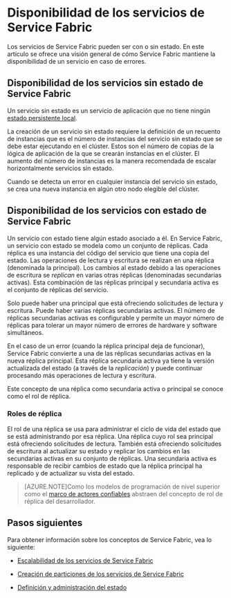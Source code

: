 <properties
   pageTitle="Disponibilidad de los servicios de Service Fabric"
   description="Describe la detección de errores, la conmutación por error, la recuperación para los servicios"
   services="service-fabric"
   documentationCenter=".net"
   authors="appi101"
   manager="timlt"
   editor=""/>

<tags
   ms.service="service-fabric"
   ms.devlang="dotnet"
   ms.topic="article"
   ms.tgt_pltfrm="NA"
   ms.workload="NA"
   ms.date="04/13/2015"
   ms.author="aprameyr"/>

# Disponibilidad de los servicios de Service Fabric
Los servicios de Service Fabric pueden ser con o sin estado. En este artículo se ofrece una visión general de cómo Service Fabric mantiene la disponibilidad de un servicio en caso de errores.

## Disponibilidad de los servicios sin estado de Service Fabric
Un servicio sin estado es un servicio de aplicación que no tiene ningún [estado persistente local](service-fabric-concepts-state.md).

La creación de un servicio sin estado requiere la definición de un recuento de instancias que es el número de instancias del servicio sin estado que se debe estar ejecutando en el clúster. Estos son el número de copias de la lógica de aplicación de la que se crearán instancias en el clúster. El aumento del número de instancias es la manera recomendada de escalar horizontalmente servicios sin estado.

Cuando se detecta un error en cualquier instancia del servicio sin estado, se crea una nueva instancia en algún otro nodo elegible del clúster.

## Disponibilidad de los servicios con estado de Service Fabric
Un servicio con estado tiene algún estado asociado a él. En Service Fabric, un servicio con estado se modela como un conjunto de réplicas. Cada réplica es una instancia del código del servicio que tiene una copia del estado. Las operaciones de lectura y escritura se realizan en una réplica (denominada la principal). Los cambios al estado debido a las operaciones de escritura se *replican* en varias otras réplicas (denominadas secundarias activas). Esta combinación de las réplicas principal y secundaria activa es el conjunto de réplicas del servicio.

Solo puede haber una principal que está ofreciendo solicitudes de lectura y escritura. Puede haber varias réplicas secundarias activas. El número de réplicas secundarias activas es configurable y permite un mayor número de réplicas para tolerar un mayor número de errores de hardware y software simultáneos.

En el caso de un error (cuando la réplica principal deja de funcionar), Service Fabric convierte a una de las réplicas secundarias activas en la nueva réplica principal. Esta réplica secundaria activa ya tiene la versión actualizada del estado (a través de la *replicación*) y puede continuar procesando más operaciones de lectura y escritura.

Este concepto de una réplica como secundaria activa o principal se conoce como el rol de réplica.

### Roles de réplica
El rol de una réplica se usa para administrar el ciclo de vida del estado que se está administrando por esa réplica. Una réplica cuyo rol sea principal está ofreciendo solicitudes de lectura. También está ofreciendo solicitudes de escritura al actualizar su estado y replicar los cambios en las secundarias activas en su conjunto de réplicas. Una secundaria activa es responsable de recibir cambios de estado que la réplica principal ha replicado y de actualizar su vista del estado.

>[AZURE.NOTE]Como los modelos de programación de nivel superior como el [marco de actores confiables](service-fabric-reliable-actors-introduction.md) abstraen del concepto de rol de réplica del desarrollador.

## Pasos siguientes

Para obtener información sobre los conceptos de Service Fabric, vea lo siguiente:

- [Escalabilidad de los servicios de Service Fabric](service-fabric-concepts-scalability.md)

- [Creación de particiones de los servicios de Service Fabric](service-fabric-concepts-partitioning.md)

- [Definición y administración del estado](service-fabric-concepts-state.md)
 

<!---HONumber=August15_HO6-->